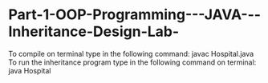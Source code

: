 # Part-1-OOP-Programming---JAVA---Inheritance-Design-Lab-
  To compile on terminal type in the following command: javac Hospital.java <br/>
  To run the inheritance program type in the following command on terminal: java Hospital
